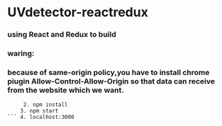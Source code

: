# UVdetector-reactredux
### using React and Redux to build
### waring:
### because of same-origin policy,you have to install chrome piugin Allow-Control-Allow-Origin so that data can receive  from the         website which we want. 
``` 1. git clone https://github.com/he00244945/UVdetector-reactredux.git
     2. npm install
    3. npm start
``` 4. localhost:3000
